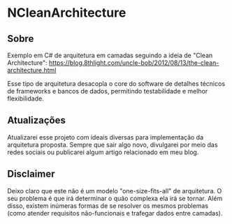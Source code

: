 # NCleanArchitecture

## Sobre
Exemplo em C# de arquitetura em camadas seguindo a ideia de "Clean Architecture":
https://blog.8thlight.com/uncle-bob/2012/08/13/the-clean-architecture.html

Esse tipo de arquitetura desacopla o core do software de detalhes técnicos de frameworks e bancos de dados, permitindo testabilidade e melhor flexibilidade.

## Atualizações
Atualizarei esse projeto com ideais diversas para implementação da arquitetura proposta. Sempre que sair algo novo, divulgarei por meio das redes sociais ou publicarei algum artigo relacionado em meu blog.

## Disclaimer 
Deixo claro que este não é um modelo "one-size-fits-all" de arquitetura. O seu problema é que irá determinar o quão complexa ela irá se tornar. Além disso, existem inúmeras formas de se resolver os mesmos problemas (como atender requisitos não-funcionais e trafegar dados entre camadas).
